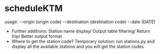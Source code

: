 # scheduleKTM

usage: --origin (origin code) --destination (destination code) --date (DATE)

+ Further additions: Station name display/ Output table filtering/ Return trip/ Better output format
+ Where to get the station code? Temporary solution: run stations.py and display all the available stations and you will get the station codes

